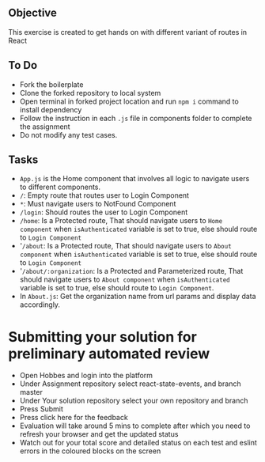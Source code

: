 
## Objective
This exercise is created to get hands on with different variant of routes in React

## To Do
- Fork the boilerplate
- Clone the forked repository to local system
- Open terminal in forked project location and run `npm i` command to install dependency
- Follow the instruction in each `.js` file in components folder to complete the assignment
- Do not modify any test cases.

## Tasks
- `App.js` is the Home component that involves all logic to navigate users to different components.
- `/`: Empty route that routes user to Login Component
- `*`: Must navigate users to NotFound Component
- `/login`: Should routes the user to Login Component
- `/home`: Is a Protected route, That should navigate users to `Home component` when `isAuthenticated` variable is set to true, else should route to `Login Component`
- '`/about`: Is a Protected route, That should navigate users to `About component` when `isAuthenticated` variable is set to true, else should route to `Login Component`
- '`/about/:organization`: Is a Protected and Parameterized route, That should navigate users to `About component` when `isAuthenticated` variable is set to true, else should route to `Login Component`.
- In `About.js`: Get the organization name from url params and display data accordingly.

# Submitting your solution for preliminary automated review
- Open Hobbes and login into the platform
- Under Assignment repository select react-state-events, and branch master
- Under Your solution repository select your own repository and branch
- Press Submit
- Press click here for the feedback
- Evaluation will take around 5 mins to complete after which you need to refresh your browser and get the updated status
- Watch out for your total score and detailed status on each test and eslint errors in the coloured blocks on the screen
